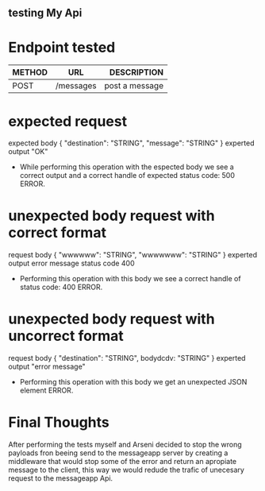 ## testing My Api

# Endpoint tested

| METHOD |             URL              |       DESCRIPTION | 
| ------ | :--------------------------: | ----------------: |
| POST   |/messages                     | post a message    |

# expected request
expected body
{
  "destination": "STRING",
  "message": "STRING"
}
experted output
"OK"

- While performing this operation with the espected body we see a correct output and a correct
handle of expected status code: 500 ERROR.

# unexpected body request with correct format
request body
{
  "wwwwww": "STRING",
  "wwwwwww": "STRING"
}
experted output
error message status code 400

- Performing this operation with this body we see a correct handle of status code: 400 ERROR.

# unexpected body request with uncorrect format
request body
{
  "destination": "STRING",
  bodydcdv: "STRING"
}
experted output
"error message"

- Performing this operation with this body we get an unexpected JSON element ERROR.

# Final Thoughts

After performing the tests myself and Arseni decided to stop the wrong payloads fron beeing send to the messageapp server by creating a middleware that would stop some of the error and return an apropiate message to the client, this way we would redude the trafic of unecesary request to the messageapp Api.

	
   